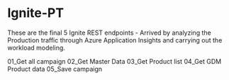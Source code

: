 # Ignite-PT

These are the final 5 Ignite REST endpoints - Arrived by analyzing the Production traffic through Azure Application Insights and carrying out the workload modeling.

01_Get all campaign
02_Get Master Data
03_Get Product list
04_Get GDM Product data
05_Save campaign 
